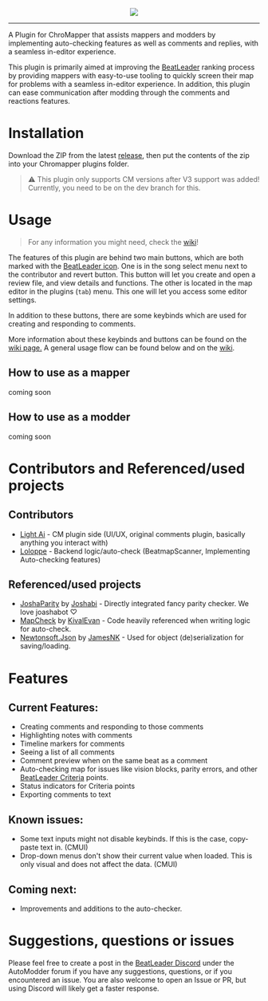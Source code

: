 <p align="center"><img src="https://github.com/LightAi39/ChroMapper-LightModding/blob/main/Assets/AutoModderGraphic.png"></p>

---

A Plugin for ChroMapper that assists mappers and modders by implementing auto-checking features as well as comments and replies, with a seamless in-editor experience.

This plugin is primarily aimed at improving the [BeatLeader](https://www.beatleader.xyz/) ranking process by providing mappers with easy-to-use tooling to quickly screen their map for problems with a seamless in-editor experience. In addition, this plugin can ease communication after modding through the comments and reactions features.

# Installation
Download the ZIP from the latest [release](https://github.com/LightAi39/ChroMapper-AutoModder/releases/latest), then put the contents of the zip into your Chromapper plugins folder.

> :warning: This plugin only supports CM versions after V3 support was added! Currently, you need to be on the dev branch for this.

# Usage
> For any information you might need, check the [wiki](https://github.com/LightAi39/ChroMapper-AutoModder/wiki)!

The features of this plugin are behind two main buttons, which are both marked with the [BeatLeader icon](https://github.com/LightAi39/ChroMapper-AutoModder/blob/main/ChroMapper-LightModding/Assets/Icon.png).
One is in the song select menu next to the contributor and revert button. This button will let you create and open a review file, and view details and functions.
The other is located in the map editor in the plugins (`tab`) menu. This one will let you access some editor settings.

In addition to these buttons, there are some keybinds which are used for creating and responding to comments.

More information about these keybinds and buttons can be found on the [wiki page.](https://github.com/LightAi39/ChroMapper-AutoModder/wiki/Keybinds-&-Buttons)
A general usage flow can be found below and on the [wiki](https://github.com/LightAi39/ChroMapper-AutoModder/wiki).

## How to use as a mapper
coming soon


## How to use as a modder
coming soon


# Contributors and Referenced/used projects

## Contributors
* [Light Ai](https://github.com/LightAi39) - CM plugin side (UI/UX, original comments plugin, basically anything you interact with)
* [Loloppe](https://github.com/Loloppe) - Backend logic/auto-check (BeatmapScanner, Implementing Auto-checking features)

## Referenced/used projects
* [JoshaParity](https://github.com/Joshabi/JoshaParity) by [Joshabi](https://github.com/Joshabi) - Directly integrated fancy parity checker. We love joashabot ♡
* [MapCheck](https://github.com/KivalEvan/BeatSaber-MapCheck) by [KivalEvan](https://github.com/KivalEvan) - Code heavily referenced when writing logic for auto-check.
* [Newtonsoft.Json](https://github.com/jamesnk/newtonsoft.json) by [JamesNK](https://github.com/JamesNK) - Used for object (de)serialization for saving/loading.

# Features

## Current Features:
* Creating comments and responding to those comments
* Highlighting notes with comments
* Timeline markers for comments
* Seeing a list of all comments
* Comment preview when on the same beat as a comment
* Auto-checking map for issues like vision blocks, parity errors, and other [BeatLeader Criteria](https://beatleader.wiki/en/criteria) points.
* Status indicators for Criteria points
* Exporting comments to text

## Known issues:
* Some text inputs might not disable keybinds. If this is the case, copy-paste text in. (CMUI)
* Drop-down menus don't show their current value when loaded. This is only visual and does not affect the data. (CMUI)

## Coming next:
* Improvements and additions to the auto-checker.

# Suggestions, questions or issues
Please feel free to create a post in the [BeatLeader Discord](https://discord.gg/2RG5YVqtG6) under the AutoModder forum if you have any suggestions, questions, or if you encountered an issue. You are also welcome to open an Issue or PR, but using Discord will likely get a faster response.
